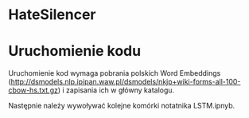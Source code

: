 # HateSilencer

# Uruchomienie kodu

Uruchomienie kod wymaga pobrania polskich Word Embeddings (http://dsmodels.nlp.ipipan.waw.pl/dsmodels/nkjp+wiki-forms-all-100-cbow-hs.txt.gz) i zapisania ich w główny katalogu.

Następnie należy wywoływać kolejne komórki notatnika LSTM.ipnyb.